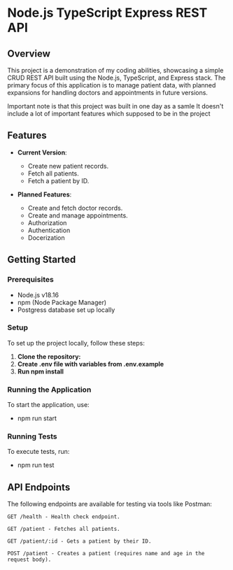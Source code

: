 # Node.js TypeScript Express REST API

## Overview

This project is a demonstration of my coding abilities, showcasing a simple CRUD REST API built using the Node.js, TypeScript, and Express stack. The primary focus of this application is to manage patient data, with planned expansions for handling doctors and appointments in future versions.

Important note is that this project was built in one day as a samle
It doesn't include a lot of important features which supposed to be in the project

## Features

-   **Current Version**:

    -   Create new patient records.
    -   Fetch all patients.
    -   Fetch a patient by ID.

-   **Planned Features**:
    -   Create and fetch doctor records.
    -   Create and manage appointments.
    -   Authorization
    -   Authentication
    -   Docerization

## Getting Started

### Prerequisites

-   Node.js v18.16
-   npm (Node Package Manager)
-   Postgress database set up locally

### Setup

To set up the project locally, follow these steps:

1. **Clone the repository:**
2. **Create .env file with variables from .env.example**
3. **Run npm install**

### Running the Application

To start the application, use:

-   npm run start

### Running Tests

To execute tests, run:

-   npm run test

## API Endpoints

The following endpoints are available for testing via tools like Postman:

`GET /health - Health check endpoint.`

`GET /patient - Fetches all patients.`

`GET /patient/:id - Gets a patient by their ID.`

`POST /patient - Creates a patient (requires name and age in the request body).`
